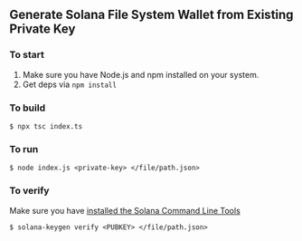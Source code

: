 ## Generate Solana File System Wallet from Existing Private Key

### To start
1. Make sure you have Node.js and npm installed on your system.
2. Get deps via `npm install`

### To build
`$ npx tsc index.ts`

### To run
`$ node index.js <private-key> </file/path.json>`

### To verify
Make sure you have [installed the Solana Command Line Tools](https://docs.solana.com/cli/install-solana-cli-tools)

`$ solana-keygen verify <PUBKEY> </file/path.json>`